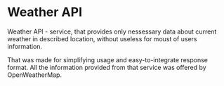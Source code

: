 # Weather API

Weather API - service, that provides only nessessary data about current weather in described location, without useless for moust of users information.

That was made for simplifying usage and easy-to-integrate response format. All the information provided from that service was offered by OpenWeatherMap.
